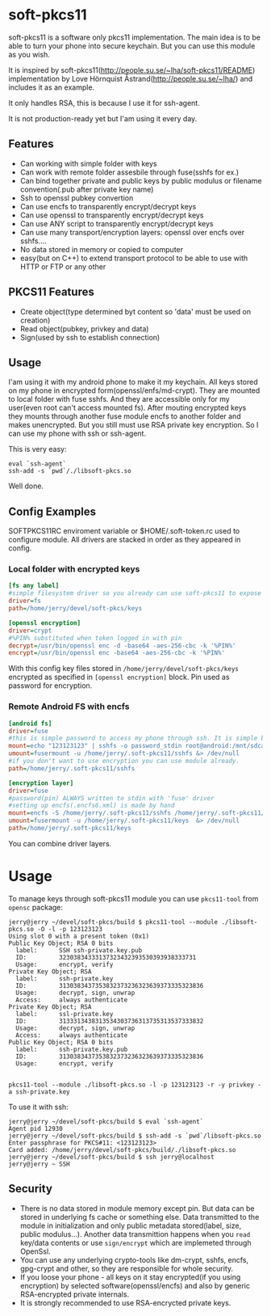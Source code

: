 # soft-pkcs11

soft-pkcs11 is a software only pkcs11 implementation. The main idea is to be able to turn your phone into secure keychain. But you can use this module as you wish.

It is inspired by soft-pkcs11(http://people.su.se/~lha/soft-pkcs11/README) implementation by Love Hörnquist Åstrand(http://people.su.se/~lha/) and includes it as an example.

It only handles RSA, this is because I use it for ssh-agent.

It is not production-ready yet but I'am using it every day. 


## Features

* Can working with simple folder with keys
* Can work with remote folder assesbile through fuse(sshfs for ex.)
* Can bind together private and public keys by public modulus or filename convention(.pub after private key name)
* Ssh to openssl pubkey convertion
* Can use encfs to transparently encrypt/decrypt keys
* Can use openssl to transparently encrypt/decrypt keys
* Can use ANY script to transparently encrypt/decrypt keys
* Can use many transport/encryption layers: openssl over encfs over sshfs....
* No data stored in memory or copied to computer
* easy(but on C++) to extend transport protocol to be able to use with HTTP or FTP or any other


## PKCS11 Features

* Create object(type determined byt content so 'data' must be used on creation)
* Read object(pubkey, privkey and data)
* Sign(used by ssh to establish connection)


## Usage
I'am using it with my android phone to make it my keychain. All keys stored on my phone in encrypted form(openssl/enfs/md-crypt).
They are mounted to local folder with fuse sshfs. And they are accessible only for my user(even root can't access mounted fs).
After mouting encrypted keys they mounts through another fuse module encfs to another folder and makes unencrypted.
But you still must use RSA private key encryption. So I can use my phone with ssh or ssh-agent.

This is very easy: 
```Shell
eval `ssh-agent`
ssh-add -s `pwd`/./libsoft-pkcs.so
````
Well done.


## Config Examples

SOFTPKCS11RC enviroment variable or $HOME/.soft-token.rc used to configure module.
All drivers are stacked in order as they appeared in config.


### Local folder with encrypted keys
```INI
[fs any label]
#simple filesystem driver so you already can use soft-pkcs11 to expose keys is folder
driver=fs
path=/home/jerry/devel/soft-pkcs/keys

[openssl encryption]
driver=crypt
#%PIN% substituted when token logged in with pin
decrypt=/usr/bin/openssl enc -d -base64 -aes-256-cbc -k '%PIN%'
encrypt=/usr/bin/openssl enc -base64 -aes-256-cbc -k '%PIN%'
```


With this config key files stored in `/home/jerry/devel/soft-pkcs/keys` encrypted as specified in `[openssl encryption]` block. Pin used as password for encryption.

### Remote Android FS with encfs

```INI
[android fs]
driver=fuse
#this is simple password to access my phone through ssh. It is simple because SFTP server is not always run.
mount=echo "123123123" | sshfs -o password_stdin root@android:/mnt/sdcard/keys /home/jerry/.soft-pkcs11/sshfs &> /dev/null
umount=fusermount -u /home/jerry/.soft-pkcs11/sshfs &> /dev/null
#if you don't want to use encryption you can use module already.
path=/home/jerry/.soft-pkcs11/sshfs

[encryption layer]
driver=fuse
#password(pin) ALWAYS written to stdin with 'fuse' driver
#setting up encfs(.encfs6.xml) is made by hand
mount=encfs -S /home/jerry/.soft-pkcs11/sshfs /home/jerry/.soft-pkcs11/keys  &> /dev/null
umount=fusermount -u /home/jerry/.soft-pkcs11/keys  &> /dev/null
path=/home/jerry/.soft-pkcs11/keys
```

You can combine driver layers.


# Usage

To manage keys through soft-pkcs11 module you can use `pkcs11-tool` from `opensc`  package:
```Shell
jerry@jerry ~/devel/soft-pkcs/build $ pkcs11-tool --module ./libsoft-pkcs.so -O -l -p 123123123 
Using slot 0 with a present token (0x1)
Public Key Object; RSA 0 bits
  label:      SSH ssh-private.key.pub
  ID:         32303834333137323432393530393938333731
  Usage:      encrypt, verify
Private Key Object; RSA 
  label:      ssh-private.key
  ID:         3130383437353832373236323639373335323836
  Usage:      decrypt, sign, unwrap
  Access:     always authenticate
Private Key Object; RSA 
  label:      ssl-private.key
  ID:         3133313438313534303736313735313537333832
  Usage:      decrypt, sign, unwrap
  Access:     always authenticate
Public Key Object; RSA 0 bits
  label:      ssh-private.key.pub
  ID:         3130383437353832373236323639373335323836
  Usage:      encrypt, verify


pkcs11-tool --module ./libsoft-pkcs.so -l -p 123123123 -r -y privkey -a ssh-private.key
```

To use it with ssh: 

```Shell
jerry@jerry ~/devel/soft-pkcs/build $ eval `ssh-agent`
Agent pid 12930
jerry@jerry ~/devel/soft-pkcs/build $ ssh-add -s `pwd`/libsoft-pkcs.so 
Enter passphrase for PKCS#11: <123123123>
Card added: /home/jerry/devel/soft-pkcs/build/./libsoft-pkcs.so
jerry@jerry ~/devel/soft-pkcs/build $ ssh jerry@localhost                   
jerry@jerry ~ SSH
```



## Security

* There is no data stored in module memory except pin. But data can be stored in underlying fs cache or something else. Data transmitted to the module in initialization and only public metadata stored(label, size, public modulus...). Another data transmittion happens when you `read` key/data contents or use `sign/encrypt` which are implemeted through OpenSsl. 
* You can use any underlying crypto-tools like dm-crypt, sshfs, encfs, gpg-crypt and other, so they are responsible for whole security. 
* If you loose your phone - all keys on it stay encrypted(if you using encryption) by selected software(openssl/encfs) and also by generic RSA-encrypted private internals.
* It is strongly recommended to use RSA-encrycted private keys.
 



